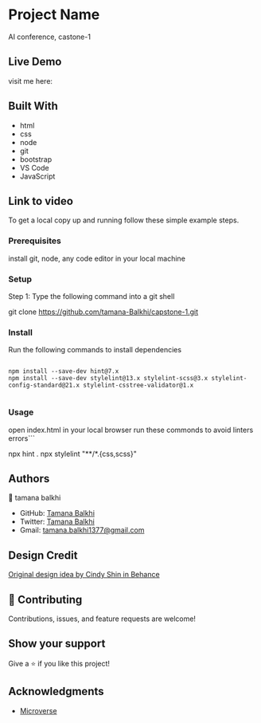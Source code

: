 
# Project Name
AI conference, castone-1

## Live Demo
visit me here:

## Built With
- html
- css
- node
- git
- bootstrap
- VS Code
- JavaScript

## Link to video



To get a local copy up and running follow these simple example steps.

### Prerequisites
install git, node, any code editor in your local machine

### Setup

Step 1: Type the following command into a git shell

git clone https://github.com/tamana-Balkhi/capstone-1.git

### Install

Run the following commands to install dependencies

```

npm install --save-dev hint@7.x
npm install --save-dev stylelint@13.x stylelint-scss@3.x stylelint-config-standard@21.x stylelint-csstree-validator@1.x


```
### Usage
open index.html in your local browser
run these commonds to avoid linters errors```

npx hint .
npx stylelint "**/*.{css,scss}"


## Authors
👤 tamana balkhi

- GitHub: [Tamana Balkhi](https://github.com/tamana-Balkhi)
- Twitter: [Tamana Balkhi](https://twitter.com/Tamana1377)
- Gmail: tamana.balkhi1377@gmail.com

##  Design Credit
[Original design idea by Cindy Shin in Behance](https://creativecommons.org/licenses/by-nc/4.0/)

## 🤝 Contributing
Contributions, issues, and feature requests are welcome!

## Show your support

Give a ⭐️ if you like this project!

## Acknowledgments

- [Microverse](https://www.microverse.org/)
